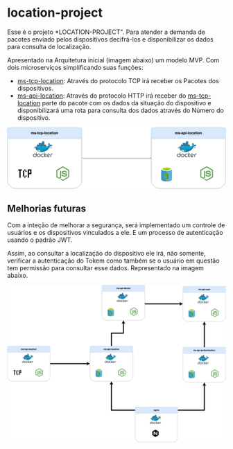 # location-project

Esse é o projeto *LOCATION-PROJECT". Para atender a demanda de pacotes enviado pelos dispositivos decifrá-los e disponibilizar os dados para consulta de localização.

Apresentado na Arquitetura inicial (imagem abaixo) um modelo MVP. Com dois microserviços simplificando suas funções:

* [ms-tcp-location](https://github.com/Paulofsr/ms-tcp-location): Através do protocolo TCP irá receber os Pacotes dos dispositivos.
* [ms-api-location](https://github.com/Paulofsr/ms-api-location): Através do protocolo HTTP irá receber do [ms-tcp-location](https://github.com/Paulofsr/ms-tcp-location) parte do pacote com os dados da situação do dispositivo e disponibilizará uma rota para consulta dos dados através do Número do dispositivo.


![Arquitetura 0.1](https://github.com/Paulofsr/location-project/blob/master/locatio-project.png?raw=true)

## Melhorias futuras

Com a inteção de melhorar a segurança, será implementado um controle de usuários e os dispositivos vinculados a ele. E um processo de autenticação usando o padrão JWT. 

Assim, ao consultar a localização do dispositivo ele irá, não somente, verificar a autenticação do Tokem como também se o usuário em questão tem permissão para consultar esse dados. Representado na imagem abaixo.


![Arquitetura 2.0](https://github.com/Paulofsr/location-project/blob/master/locatio-project-2.png?raw=true)